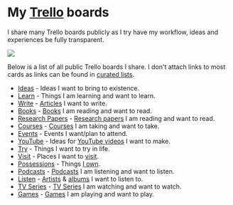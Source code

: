 # My [Trello](https://trello.com/nikivi) boards
I share many Trello boards publicly as I try have my workflow, ideas and experiences be fully transparent.

![](https://i.imgur.com/rEIM8KN.png)

Below is a list of all public Trello boards I share. I don't attach links to most cards as links can be found in [curated lists](https://github.com/learn-anything/curated-lists#readme).
- [Ideas](https://trello.com/b/alB1ryRP) - Ideas I want to bring to existence.
- [Learn](https://trello.com/b/cu32qF3q) - Things I am learning and want to learn.
- [Write](https://trello.com/b/MHs03Zai) - [Articles](my-articles.md) I want to write.
- [Books](https://trello.com/b/MOrnm2aN) - [Books](../books/books.md) I am reading and want to read.
- [Research Papers](https://trello.com/b/EKl1Ie3q) - [Research papers](../research-papers/research-papers.md) I am reading and want to read.
- [Courses](https://trello.com/b/KXiTLwSA) - [Courses](../courses/courses.md) I am taking and want to take.
- [Events](https://trello.com/b/OnZWtqzF) - Events I want/plan to attend.
- [YouTube](https://trello.com/b/Qoa5pkrQ) - Ideas for [YouTube videos](my-youtube.md) I want to make.
- [Try](https://trello.com/b/tkaqFKYa) - Things I want to try in life.
- [Visit](https://trello.com/b/i8c0hBVu) - Places I want to [visit](../travel/visited.md).
- [Possessions](https://trello.com/b/HotsLGsc) - Things [I own](../minimalism/minimalism.md).
- [Podcasts](https://trello.com/b/Wtr04eGQ) - [Podcasts](../podcasts/podcasts.md) I am listening and want to listen.
- [Listen](https://trello.com/b/8A72dKV4) - [Artists](../music/music-artists.md) & [albums](../music/music-albums.md) I want to listen to.
- [TV Series](https://trello.com/b/iUtT6wmu) - [TV Series](../tv-series/tv-series.md) I am watching and want to watch.
- [Games](https://trello.com/b/EekGabpj) - [Games](../games/games.md) I am playing and want to play.